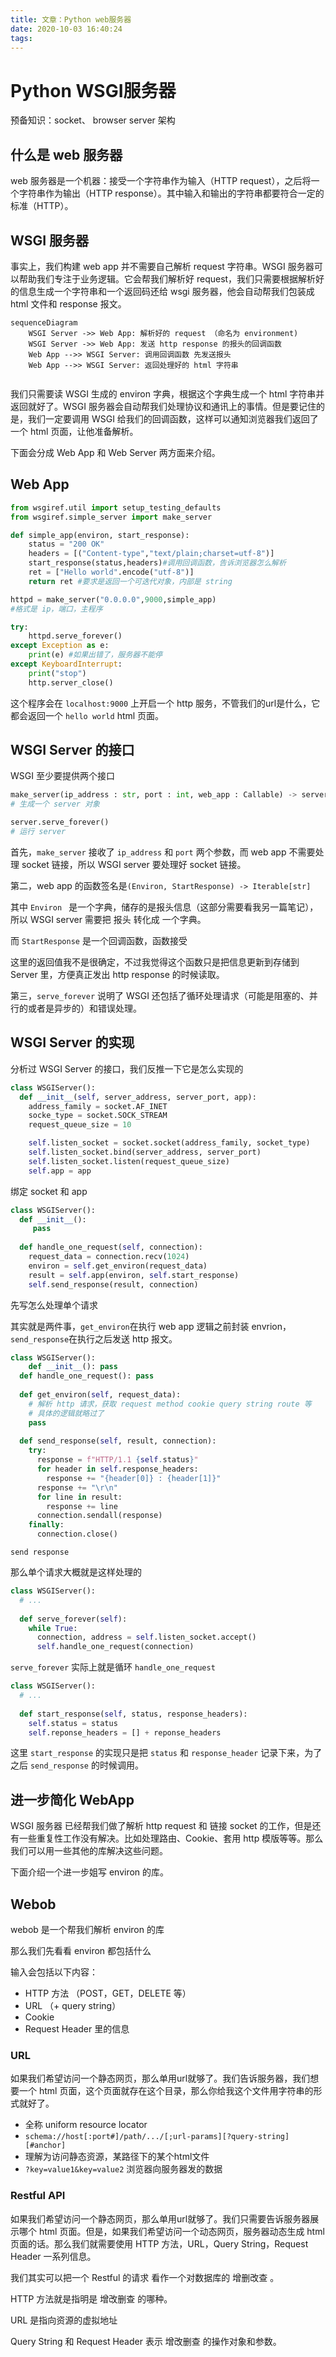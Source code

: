 ```yaml
---
title: 文章：Python web服务器
date: 2020-10-03 16:40:24
tags:
---
```


# Python WSGI服务器

预备知识：socket、 browser server 架构

## 什么是 web 服务器

web 服务器是一个机器：接受一个字符串作为输入（HTTP request），之后将一个字符串作为输出（HTTP response）。其中输入和输出的字符串都要符合一定的标准（HTTP）。

## WSGI 服务器

事实上，我们构建 web app 并不需要自己解析 request 字符串。WSGI 服务器可以帮助我们专注于业务逻辑。它会帮我们解析好 request，我们只需要根据解析好的信息生成一个字符串和一个返回码还给 wsgi 服务器，他会自动帮我们包装成 html 文件和 response 报文。

```mermaid
sequenceDiagram
	WSGI Server ->> Web App: 解析好的 request （命名为 environment)
	WSGI Server ->> Web App: 发送 http response 的报头的回调函数
	Web App -->> WSGI Server: 调用回调函数 先发送报头
	Web App -->> WSGI Server: 返回处理好的 html 字符串
	

```

我们只需要读 WSGI 生成的 environ 字典，根据这个字典生成一个 html 字符串并返回就好了。WSGI 服务器会自动帮我们处理协议和通讯上的事情。但是要记住的是，我们一定要调用 WSGI 给我们的回调函数，这样可以通知浏览器我们返回了一个 html 页面，让他准备解析。

下面会分成 Web App 和 Web Server 两方面来介绍。



## Web App

```python
from wsgiref.util import setup_testing_defaults
from wsgiref.simple_server import make_server

def simple_app(environ, start_response):
    status = "200 OK"
    headers = [("Content-type","text/plain;charset=utf-8")]
    start_response(status,headers)#调用回调函数，告诉浏览器怎么解析
    ret = ["Hello world".encode("utf-8")]
    return ret #要求是返回一个可迭代对象，内部是 string

httpd = make_server("0.0.0.0",9000,simple_app)
#格式是 ip，端口，主程序

try:
    httpd.serve_forever()
except Exception as e:
    print(e) #如果出错了，服务器不能停
except KeyboardInterrupt:
    print("stop")
    http.server_close()
```

这个程序会在 `localhost:9000` 上开启一个 http 服务，不管我们的url是什么，它都会返回一个 `hello world` html 页面。



## WSGI Server 的接口

WSGI 至少要提供两个接口

```python
make_server(ip_address : str, port : int, web_app : Callable) -> server
# 生成一个 server 对象

server.serve_forever()
# 运行 server
```

首先，`make_server` 接收了 `ip_address` 和 `port` 两个参数，而 web app 不需要处理 socket 链接，所以 WSGI server 要处理好 socket 链接。



第二，web app 的函数签名是`(Environ, StartResponse) -> Iterable[str]`

其中 `Environ ` 是一个字典，储存的是报头信息（这部分需要看我另一篇笔记），所以 WSGI server 需要把 报头 转化成 一个字典。

而 `StartResponse` 是一个回调函数，函数接受

这里的返回值我不是很确定，不过我觉得这个函数只是把信息更新到存储到 Server 里，方便真正发出 http response 的时候读取。



第三，`serve_forever` 说明了 WSGI 还包括了循环处理请求（可能是阻塞的、并行的或者是异步的）和错误处理。



## WSGI Server 的实现

分析过 WSGI Server 的接口，我们反推一下它是怎么实现的

```python
class WSGIServer():
  def __init__(self, server_address, server_port, app):
    address_family = socket.AF_INET
    socke_type = socket.SOCK_STREAM
    request_queue_size = 10

    self.listen_socket = socket.socket(address_family, socket_type)
    self.listen_socket.bind(server_address, server_port)
    self.listen_socket.listen(request_queue_size)
    self.app = app
```

绑定 socket 和 app



```python
class WSGIServer():
  def __init__():
     pass
  
  def handle_one_request(self, connection):
    request_data = connection.recv(1024)
    environ = self.get_environ(request_data)
    result = self.app(environ, self.start_response)
    self.send_response(result, connection)
```

先写怎么处理单个请求

其实就是两件事，`get_environ`在执行 web app 逻辑之前封装 envrion， `send_response`在执行之后发送 http 报文。



```python
class WSGIServer():
	def __init__(): pass
  def handle_one_request(): pass
  
  def get_environ(self, request_data):
    # 解析 http 请求，获取 request method cookie query string route 等
    # 具体的逻辑就略过了
    pass
  
  def send_response(self, result, connection):
    try:
      response = f"HTTP/1.1 {self.status}"
      for header in self.response_headers:
        response += "{header[0]} : {header[1]}"
      response += "\r\n"
      for line in result:
        response += line
      connection.sendall(response)
    finally:
      connection.close()
```

`send response` 

那么单个请求大概就是这样处理的



```python
class WSGIServer():
  # ...
  
  def serve_forever(self):
    while True:
      connection, address = self.listen_socket.accept()
      self.handle_one_request(connection)
```

`serve_forever` 实际上就是循环 `handle_one_request`



```python
class WSGIServer():
  # ...
  
  def start_response(self, status, response_headers):
    self.status = status
    self.reponse_headers = [] + reponse_headers
```

这里 `start_response` 的实现只是把 `status` 和 `response_header` 记录下来，为了之后 `send_response` 的时候调用。



## 进一步简化 WebApp

WSGI 服务器 已经帮我们做了解析 http request 和 链接 socket 的工作，但是还有一些重复性工作没有解决。比如处理路由、Cookie、套用 http 模版等等。那么我们可以用一些其他的库解决这些问题。

下面介绍一个进一步姐写 environ 的库。

## Webob

webob 是一个帮我们解析 environ 的库

那么我们先看看 environ 都包括什么

输入会包括以下内容：

- HTTP 方法 （POST，GET，DELETE 等）
- URL （+ query string）
- Cookie
- Request Header 里的信息

### URL

如果我们希望访问一个静态网页，那么单用url就够了。我们告诉服务器，我们想要一个 html 页面，这个页面就存在这个目录，那么你给我这个文件用字符串的形式就好了。

- 全称 uniform resource locator
- `schema://host[:port#]/path/.../[;url-params][?query-string][#anchor]`
- 理解为访问静态资源，某路径下的某个html文件
- `?key=value1&key=value2` 浏览器向服务器发的数据

### Restful API

如果我们希望访问一个静态网页，那么单用url就够了。我们只需要告诉服务器展示哪个 html 页面。但是，如果我们希望访问一个动态网页，服务器动态生成 html 页面的话。那么我们就需要使用 HTTP 方法，URL，Query String，Request Header 一系列信息。

我们其实可以把一个 Restful 的请求 看作一个对数据库的 增删改查 。

HTTP 方法就是指明是 增改删查 的哪种。

URL 是指向资源的虚拟地址

Query String 和 Request Header 表示 增改删查 的操作对象和参数。